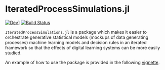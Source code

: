 # IteratedProcessSimulations.jl

[![Dev](https://img.shields.io/badge/docs-dev-blue.svg)](https://jeremiahpslewis.github.io/IteratedProcessSimulations.jl/dev)]
[![Build Status](https://github.com/jeremiahpslewis/IteratedProcessSimulations.jl/workflows/CI/badge.svg)](https://github.com/jeremiahpslewis/IteratedProcessSimulations.jl/actions)

`IteratedProcessSimulations.jl` is a package which makes it easier to orchestrate generative statistical models (mockups of data generating processes) machine learning models and decision rules in an iterated framework so that the effects of digital learning systems can be more easily studied.

An example of how to use the package is provided in the following [vignette][vignette_reco].

[vignette_reco]: https://www.jeremiahlewis.me/IteratedProcessSimulations.jl/dev/Vignette-Recommender/

